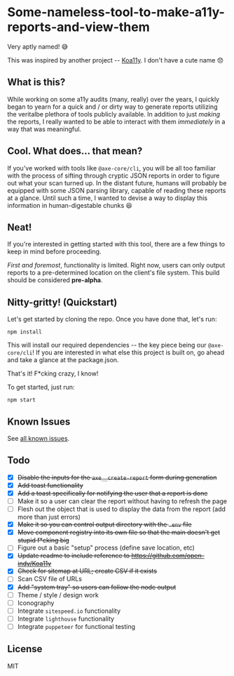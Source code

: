 # Some-nameless-tool-to-make-a11y-reports-and-view-them
Very aptly named! 😅

This was inspired by another project -- [Koa11y](https://github.com/open-indy/Koa11y). I don't have a cute name 😞

## What is this?
While working on some a11y audits (many, really) over the years, I quickly began to yearn for a quick and / or dirty way to generate reports utilizing the veritalbe plethora of tools publicly available. In addition to just _making_ the reports, I really wanted to be able to interact with them _immediately_ in a way that was meaningful.

## Cool. What does... that mean?
If you've worked with tools like `@axe-core/cli`, you will be all too familiar with the process of sifting through cryptic JSON reports in order to figure out what your scan turned up. In the distant future, humans will probably be equipped with some JSON parsing library, capable of reading these reports at a glance. Until such a time, I wanted to devise a way to display this information in human-digestable chunks 😆

## Neat!
If you're interested in getting started with this tool, there are a few things to keep in mind before proceeding.

_First and foremost_, functionality is limited. Right now, users can only output reports to a pre-determined location on the client's file system. This build should be considered __pre-alpha__.

## Nitty-gritty! (Quickstart)
Let's get started by cloning the repo. Once you have done that, let's run:

```
npm install
```

This will install our required dependencies -- the key piece being our `@axe-core/cli`! If you are interested in what else this project is built on, go ahead and take a glance at the package.json.

That's it! F*cking crazy, I know!

To get started, just run:

```
npm start
```

## Known Issues
See [all known issues](https://github.com/ctangney-tulip/axe-viewer/issues).

## Todo
- [x] ~~Disable the inputs for the `axe__create-report` form during generation~~
- [x] ~~Add toast functionality~~
- [x] ~~Add a toast specifically for notifying the user that a report is done~~
- [ ] Make it so a user can clear the report without having to refresh the page
- [ ] Flesh out the object that is used to display the data from the report (add more than just errors)
- [x] ~~Make it so you can control output directory with the `.env` file~~
- [x] ~~Move component registry into its own file so that the main doesn't get stupid f*cking big~~
- [ ] Figure out a basic "setup" process (define save location, etc)
- [x] ~~Update readme to include reference to https://github.com/open-indy/Koa11y~~
- [x] ~~Check for sitemap at URL; create CSV if it exists~~
- [ ] Scan CSV file of URLs
- [x] ~~Add "system tray" so users can follow the node output~~
- [ ] Theme / style / design work
- [ ] Iconography
- [ ] Integrate `sitespeed.io` functionality
- [ ] Integrate `lighthouse` functionality
- [ ] Integrate `puppeteer` for functional testing

## License
MIT
